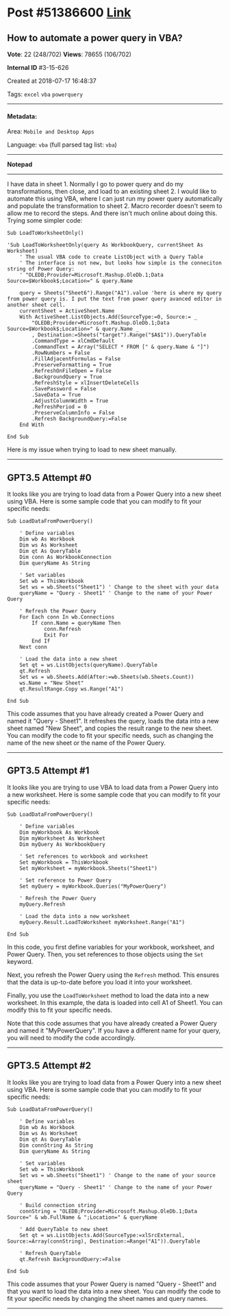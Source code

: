 
# Post \#51386600 [Link](https://stackoverflow.com/questions/51386600/)

## How to automate a power query in VBA?

**Vote**: 22 (248/702) **Views**: 78655 (106/702) 

**Internal ID** \#3-15-626

Created at 2018-07-17 16:48:37

Tags: `excel` `vba` `powerquery`

----------

#### Metadata:

Area: `Mobile and Desktop Apps`

Language: `vba` (full parsed tag list: `vba`)

----------

**Notepad**


----------

I have data in sheet 1. Normally I go to power query and do my transformations, then close, and load to an existing sheet 2.
I would like to automate this using VBA, where I can just run my power query automatically and populate the transformation to sheet 2.
Macro recorder doesn't seem to allow me to record the steps. And there isn't much online about doing this.
Trying some simpler code:
```
Sub LoadToWorksheetOnly()

'Sub LoadToWorksheetOnly(query As WorkbookQuery, currentSheet As Worksheet)
    ' The usual VBA code to create ListObject with a Query Table
    ' The interface is not new, but looks how simple is the conneciton string of Power Query:
    ' "OLEDB;Provider=Microsoft.Mashup.OleDb.1;Data Source=$Workbook$;Location=" & query.Name
     
    query = Sheets("Sheet6").Range("A1").value 'here is where my query from power query is. I put the text from power query avanced editor in another sheet cell.
    currentSheet = ActiveSheet.Name
    With ActiveSheet.ListObjects.Add(SourceType:=0, Source:= _
        "OLEDB;Provider=Microsoft.Mashup.OleDb.1;Data Source=$Workbook$;Location=" & query.Name _
        , Destination:=Sheets("target").Range("$A$1")).QueryTable
        .CommandType = xlCmdDefault
        .CommandText = Array("SELECT * FROM [" & query.Name & "]")
        .RowNumbers = False
        .FillAdjacentFormulas = False
        .PreserveFormatting = True
        .RefreshOnFileOpen = False
        .BackgroundQuery = True
        .RefreshStyle = xlInsertDeleteCells
        .SavePassword = False
        .SaveData = True
        .AdjustColumnWidth = True
        .RefreshPeriod = 0
        .PreserveColumnInfo = False
        .Refresh BackgroundQuery:=False
    End With
     
End Sub
```

Here is my issue when trying to load to new sheet manually.
[](https://i.stack.imgur.com/GSIGK.jpg)


----------
        
## GPT3.5 Attempt \#0

It looks like you are trying to load data from a Power Query into a new sheet using VBA. Here is some sample code that you can modify to fit your specific needs:

```
Sub LoadDataFromPowerQuery()

    ' Define variables
    Dim wb As Workbook
    Dim ws As Worksheet
    Dim qt As QueryTable
    Dim conn As WorkbookConnection
    Dim queryName As String
    
    ' Set variables
    Set wb = ThisWorkbook
    Set ws = wb.Sheets("Sheet1") ' Change to the sheet with your data
    queryName = "Query - Sheet1" ' Change to the name of your Power Query
    
    ' Refresh the Power Query
    For Each conn In wb.Connections
        If conn.Name = queryName Then
            conn.Refresh
            Exit For
        End If
    Next conn
    
    ' Load the data into a new sheet
    Set qt = ws.ListObjects(queryName).QueryTable
    qt.Refresh
    Set ws = wb.Sheets.Add(After:=wb.Sheets(wb.Sheets.Count))
    ws.Name = "New Sheet"
    qt.ResultRange.Copy ws.Range("A1")
    
End Sub
```

This code assumes that you have already created a Power Query and named it "Query - Sheet1". It refreshes the query, loads the data into a new sheet named "New Sheet", and copies the result range to the new sheet. You can modify the code to fit your specific needs, such as changing the name of the new sheet or the name of the Power Query.

--------

## GPT3.5 Attempt \#1

It looks like you are trying to use VBA to load data from a Power Query into a new worksheet. Here is some sample code that you can modify to fit your specific needs:

```
Sub LoadDataFromPowerQuery()

    ' Define variables
    Dim myWorkbook As Workbook
    Dim myWorksheet As Worksheet
    Dim myQuery As WorkbookQuery
    
    ' Set references to workbook and worksheet
    Set myWorkbook = ThisWorkbook
    Set myWorksheet = myWorkbook.Sheets("Sheet1")
    
    ' Set reference to Power Query
    Set myQuery = myWorkbook.Queries("MyPowerQuery")
    
    ' Refresh the Power Query
    myQuery.Refresh
    
    ' Load the data into a new worksheet
    myQuery.Result.LoadToWorksheet myWorksheet.Range("A1")
    
End Sub
```

In this code, you first define variables for your workbook, worksheet, and Power Query. Then, you set references to those objects using the `Set` keyword. 

Next, you refresh the Power Query using the `Refresh` method. This ensures that the data is up-to-date before you load it into your worksheet.

Finally, you use the `LoadToWorksheet` method to load the data into a new worksheet. In this example, the data is loaded into cell A1 of Sheet1. You can modify this to fit your specific needs.

Note that this code assumes that you have already created a Power Query and named it "MyPowerQuery". If you have a different name for your query, you will need to modify the code accordingly.

--------

## GPT3.5 Attempt \#2

It looks like you are trying to load data from a Power Query into a new sheet using VBA. Here is some sample code that you can modify to fit your specific needs:

```
Sub LoadDataFromPowerQuery()

    ' Define variables
    Dim wb As Workbook
    Dim ws As Worksheet
    Dim qt As QueryTable
    Dim connString As String
    Dim queryName As String
    
    ' Set variables
    Set wb = ThisWorkbook
    Set ws = wb.Sheets("Sheet1") ' Change to the name of your source sheet
    queryName = "Query - Sheet1" ' Change to the name of your Power Query
    
    ' Build connection string
    connString = "OLEDB;Provider=Microsoft.Mashup.OleDb.1;Data Source=" & wb.FullName & ";Location=" & queryName
    
    ' Add QueryTable to new sheet
    Set qt = ws.ListObjects.Add(SourceType:=xlSrcExternal, Source:=Array(connString), Destination:=Range("A1")).QueryTable
    
    ' Refresh QueryTable
    qt.Refresh BackgroundQuery:=False
    
End Sub
```

This code assumes that your Power Query is named "Query - Sheet1" and that you want to load the data into a new sheet. You can modify the code to fit your specific needs by changing the sheet names and query names.

--------
